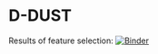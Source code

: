 # D-DUST
Results of feature selection: [![Binder](https://mybinder.org/badge_logo.svg)](https://mybinder.org/v2/gh/opengeolab/D-DUST/thesis_MB?labpath=https%3A%2F%2Fgithub.com%2Fopengeolab%2FD-DUST%2Fblob%2Fthesis_MB%2Fnotebooks%2FResults.ipynb)
